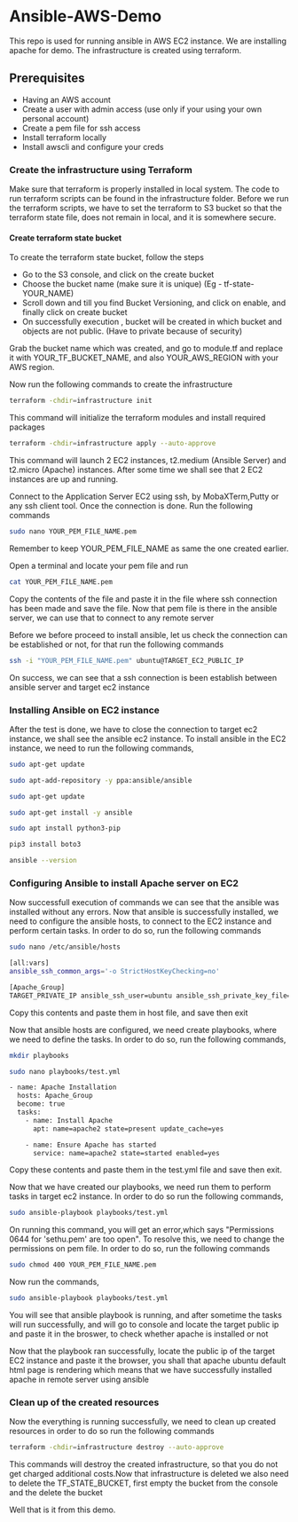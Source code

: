 # Ansible-AWS-Demo

This repo is used for running ansible in AWS EC2 instance. We are installing apache for demo. The infrastructure is created using terraform.

## Prerequisites 
- Having an AWS account
- Create a user with admin access (use only if your using your own personal account)
- Create a pem file for ssh access
- Install terraform locally 
- Install awscli and configure your creds


### Create the infrastructure using Terraform
Make sure that terraform is properly installed in local system. The code to run terraform scripts can be found in the infrastructure folder. Before we run the terraform scripts, we have to set the terraform to S3 bucket so that the terraform state file, does not remain in local, and it is somewhere secure.

#### Create terraform state bucket
To create the terraform state bucket, follow the steps
-  Go to the S3 console, and click on the create bucket
-  Choose the bucket name (make sure it is unique) (Eg - tf-state-YOUR_NAME)
- Scroll down and till you find Bucket Versioning, and click on enable, and finally click on create bucket
- On successfully execution , bucket will be created in which bucket and objects are not public. (Have to private because of security)

Grab the bucket name which was created, and go to module.tf and replace it with YOUR_TF_BUCKET_NAME, and also YOUR_AWS_REGION with your AWS region.

Now run the following commands to create the infrastructure

```bash
terraform -chdir=infrastructure init
```
This command will initialize the terraform modules and install required packages

```bash
terraform -chdir=infrastructure apply --auto-approve
```
This command will launch 2 EC2 instances, t2.medium (Ansible Server) and t2.micro (Apache) instances. After some time we shall see that 2 EC2 instances are up and running.

Connect to the Application Server EC2 using ssh, by MobaXTerm,Putty or any ssh client tool. Once the connection is done. Run the following commands

```bash
sudo nano YOUR_PEM_FILE_NAME.pem
```
Remember to keep YOUR_PEM_FILE_NAME as same the one created earlier.

Open a terminal and locate your pem file and run

```bash
cat YOUR_PEM_FILE_NAME.pem
```
Copy the contents of the file and paste it in the file where ssh connection has been made and save the file. Now that pem file is there in the ansible server, we can use that to connect to any remote server

Before we before proceed to install ansible, let us check the connection can be established or not, for that run the following commands

```bash
ssh -i "YOUR_PEM_FILE_NAME.pem" ubuntu@TARGET_EC2_PUBLIC_IP
```
On success, we can see that a ssh connection is been establish between ansible server and target ec2 instance

### Installing Ansible on EC2 instance 
After the test is done, we have to close the connection to target ec2 instance, we shall see the ansible ec2 instance. To install ansible in the EC2 instance, we need to run the following commands,

```bash
sudo apt-get update
```

```bash
sudo apt-add-repository -y ppa:ansible/ansible
```

```bash
sudo apt-get update
```

```bash
sudo apt-get install -y ansible
```

```bash
sudo apt install python3-pip
```

```bash
pip3 install boto3
```

```bash
ansible --version
```

### Configuring Ansible to install Apache server on EC2

Now successfull execution of commands we can see that the ansible was installed without any errors. Now that ansible is successfully installed, we need to configure the ansible hosts, to connect to the EC2 instance and perform certain tasks. In order to do so, run the following commands

```bash
sudo nano /etc/ansible/hosts
```

```bash
[all:vars]
ansible_ssh_common_args='-o StrictHostKeyChecking=no'

[Apache_Group]  
TARGET_PRIVATE_IP ansible_ssh_user=ubuntu ansible_ssh_private_key_file=YOUR_PEM_FILE_NAME.pem ansible_python_interpreter=/usr/bin/python3
```
Copy this contents and paste them in host file, and save then exit

Now that ansible hosts are configured, we need create playbooks, where we need to define the tasks. In order to do so, run the following commands,

```bash
mkdir playbooks
```

```bash 
sudo nano playbooks/test.yml
```

```bash
- name: Apache Installation
  hosts: Apache_Group
  become: true
  tasks:
    - name: Install Apache
      apt: name=apache2 state=present update_cache=yes

    - name: Ensure Apache has started
      service: name=apache2 state=started enabled=yes
```
Copy these contents and paste them in the test.yml file and save then exit.

Now that we have created our playbooks, we need run them to perform tasks in target ec2 instance. In order to do so run the following commands,

```bash
sudo ansible-playbook playbooks/test.yml
```

On running this command, you will get an error,which says "Permissions 0644 for 'sethu.pem' are too open". To resolve this, we need to change the permissions on pem file. In order to do so, run the following commands

```bash
sudo chmod 400 YOUR_PEM_FILE_NAME.pem
```
Now run the commands,

```bash
sudo ansible-playbook playbooks/test.yml
```
You will see that ansible playbook is running, and after sometime the tasks will run successfully, and will go to console and locate the target public ip and paste it in the broswer, to check whether apache is installed or not

Now that the playbook ran successfully, locate the public ip of the target EC2 instance and paste it the browser, you shall that apache ubuntu default html page is rendering which means that we have successfully installed apache in remote server using ansible

### Clean up of the created resources
Now the everything is running successfully, we need to clean up created resources in order to do so run the following commands

```bash
terraform -chdir=infrastructure destroy --auto-approve
```
This commands will destroy the created infrastructure, so that you do not get charged additional costs.Now that infrastructure is deleted we also need to delete the TF_STATE_BUCKET, first empty the bucket from the console and the delete the bucket

Well that is it from this demo.

